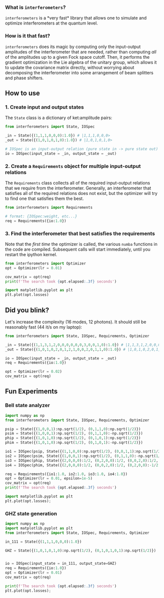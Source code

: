 ### What is `interferometers`?

`interferometers` is a \*very fast\* library that allows one to simulate and optimize interferometers at the quantum level. 

### How is it that fast?
`interferometers` does its magic by computing only the input-output amplitudes of the interferometer that are needed, rather than computing *all* of the amplitudes up to a given Fock space cutoff. Then, it performs the gradient optimization in the Lie algebra of the unitary group, which allows it to update the covariance matrix directly, without worrying about decomposing the interferometer into some arrangement of beam splitters and phase shifters.

## How to use

### 1. Create input and output states
The `State` class is a dictionary of ket:amplitude pairs:
```python
from interferometers import State, IOSpec

_in = State({(1,1,1,0,0,0):1.0}) # |1,1,1,0,0,0>
_out = State({(1,0,1,0,1,0):1.0}) # |1,0,1,0,1,0>

# IOSpec is an input-output relation (pure state in -> pure state out)
io = IOSpec(input_state = _in, output_state = _out)
```

### 2. Create a `Requirements` object for multiple input-output relations
The `Requirements` class collects all of the required input-output relations that we require from the interferometer.
Generally, an interferometer that satisfies all of the required relations does not exist, but the optimizer will try to find one
that satisfies them the best.
```python
from interferometers import Requirements

# format: {IOSpec:weight, etc...}
req = Requirements({io:1.0})
```

### 3. Find the interferometer that best satisfies the requirements
Note that the *first time* the optimizer is called, the various `numba` functions in the code are compiled.
Subsequent calls will start immediately, until you restart the ipython kernel.
```python
from interferometers import Optimizer
opt = Optimizer(lr = 0.01)

cov_matrix = opt(req)
print(f'The search took {opt.elapsed:.3f} seconds')

import matplotlib.pyplot as plt
plt.plot(opt.losses)
```

## Did you blink?
Let's increase the complexity (16 modes, 12 photons). It should still be reasonably fast (44 it/s on my laptop):
```python
from interferometers import State, IOSpec, Requirements, Optimizer

_in = State({(1,1,3,1,2,0,0,0,0,0,0,3,0,0,1,0):1.0}) # |1,1,3,1,2,0,0,0,0,0,0,3,0,0,1,0>
_out = State({(1,0,1,0,2,0,1,2,1,0,0,2,0,1,1,0):1.0}) # |1,0,1,0,2,0,1,2,1,0,0,2,0,1,1,0>

io = IOSpec(input_state = _in, output_state = _out)
req = Requirements({io:1.0})

opt = Optimizer(lr = 0.02)
cov_matrix = opt(req)
```

## Fun Experiments

### Bell state analyzer
```python
import numpy as np
from interferometers import State, IOSpec, Requirements, Optimizer

psip = State({(1,0,0,1):np.sqrt(1/2), (0,1,1,0):np.sqrt(1/2)})
psim = State({(1,0,0,1):np.sqrt(1/2), (0,1,1,0):-np.sqrt(1/2)}) 
phip = State({(1,0,1,0):np.sqrt(1/2), (0,1,0,1):np.sqrt(1/2)}) 
phim = State({(1,0,1,0):np.sqrt(1/2), (0,1,0,1):-np.sqrt(1/2)})

io1 = IOSpec(psip, State({(1,1,0,0):np.sqrt(1/2), (0,0,1,1):np.sqrt(1/2)}))
io2 = IOSpec(psim, State({(1,0,0,1):np.sqrt(1/2), (0,1,1,0):-np.sqrt(1/2)}))
io3 = IOSpec(phip, State({(2,0,0,0):1/2, (0,2,0,0):1/2, (0,0,2,0):1/2, (0,0,0,2):1/2}))
io4 = IOSpec(phim, State({(2,0,0,0):1/2, (0,0,2,0):1/2, (0,2,0,0):-1/2, (0,0,0,2):-1/2}))

req = Requirements({io1:1.0, io2:1.0, io3:1.0, io4:1.0})
opt = Optimizer(lr = 0.01, epsilon=1e-5)
cov_matrix = opt(req)
print(f'The search took {opt.elapsed:.3f} seconds')

import matplotlib.pyplot as plt
plt.plot(opt.losses);
```

### GHZ state generation
```python
import numpy as np
import matplotlib.pyplot as plt
from interferometers import State, IOSpec, Requirements, Optimizer

in_111 = State({(1,1,1,0,0,0):1.0}) 

GHZ = State({(1,0,1,0,1,0):np.sqrt(1/2), (0,1,0,1,0,1):np.sqrt(1/2)}) 


io = IOSpec(input_state = in_111, output_state=GHZ)
req = Requirements({io:1.0})
opt = Optimizer(lr = 0.01)
cov_matrix = opt(req)

print(f'The search took {opt.elapsed:.3f} seconds')
plt.plot(opt.losses);
```